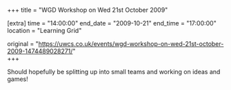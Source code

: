 +++
title = "WGD Workshop on Wed 21st October 2009"

[extra]
time = "14:00:00"
end_date = "2009-10-21"
end_time = "17:00:00"
location = "Learning Grid"

original = "https://uwcs.co.uk/events/wgd-workshop-on-wed-21st-october-2009-1474489028271/"    
+++

Should hopefully be splitting up into small teams and working on ideas and games\!

